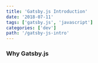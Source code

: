 ```yaml
---
title: 'Gatsby.js Introduction'
date: '2018-07-11'
tags: ['gatsby.js', 'javascript']
categories: ['dev']
path: '/gatsby-js-intro'
---
```


### Why Gatsby.js


